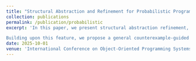 ```yaml
---
title: "Structural Abstraction and Refinement for Probabilistic Programs"
collection: publications
permalink: /publication/probabilistic
excerpt: 'In this paper, we present structural abstraction refinement, a novel framework for verifying the threshold problem of probabilistic programs. Our approach represents the structure of a Probabilistic Control-Flow Automaton (PCFA) as a Markov Decision Process (MDP) by abstracting away statement semantics. The maximum reachability of the MDP naturally provides a proper upper bound of the violation probability, termed the structural upper bound. This introduces a fresh ``structural'' characterization of the relationship between PCFA and MDP, contrasting with the traditional ``semantical'' view, where the MDP reflects semantics. The method uniquely features a clean separation of concerns between probability and computational semantics that the abstraction focuses solely on probabilistic computation and the refinement handles only the semantics aspect, where the latter allows non-random program verification techniques to be employed without modification.

Building upon this feature, we propose a general counterexample-guided abstraction refinement (CEGAR) framework, capable of leveraging established non-probabilistic techniques for probabilistic verification. We explore its instantiations using trace abstraction. Our method was evaluated on a diverse set of examples against state-of-the-art tools, and the experimental results highlight its versatility and ability to handle more flexible structures swiftly.'
date: 2025-10-01
venue: 'International Conference on Object-Oriented Programming Systems, Languages, and Application (OOPSLA) 2025'
---
```

